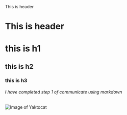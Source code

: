 </h3> This is header
<h1> This is  header
  
# this is h1
  
## this is h2
### this is h3

###### I have completed step 1 of communicate using markdown

![Image of Yaktocat](https://octodex.github.com/images/yaktocat.png)
